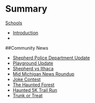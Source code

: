 # Summary

[Schools](Schools/readme.md)

* [Introduction](README.md)
* 
##Community News
* [Shepherd Police Department Update](phonelarceny.md)
* [Playground Update](playgroundupdate.md)
* [Shepherd vs Ithaca](shepherdvsithaca.md)
* [Mid Michigan News Roundup](midmichiganroundup10212016.md)
* [Joke Contest](jokecontest.md)
* [The Haunted Forest](thehauntedforest.md)
* [Haunted 5K Trail Run](haunted5ktrailrun.md)
* [Trunk or Treat](trunkortreat.md)

